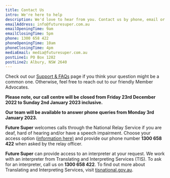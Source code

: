 ```yaml
---
title: Contact Us
intro: We're here to help
description: We'd love to hear from you. Contact us by phone, email or post.
emailAddress: info@futuresuper.com.au
emailOpeningTime: 9am
emailClosingTime: 5pm
phone: 1300 658 422
phoneOpeningTime: 10am
phoneClosingTime: 4pm
mediaEmail: media@futuresuper.com.au
postLine1: PO Box 1282
postLine2: Albury, NSW 2640
---
```

Check out our [Support & FAQs](https://www.futuresuper.com.au/support-and-faqs) page if you think your question might be a common one. Otherwise, feel free to reach out to our friendly Member Advocates.

**Please note, our call centre will be closed from Friday 23rd December 2022 to Sunday 2nd January 2023 inclusive.** 

**Our team will be available to answer phone queries from Monday 3rd January 2023.**

**Future Super** welcomes calls through the National Relay Service if you are deaf, hard of hearing and/or have a speech impairment. Choose your access option ([information here)](https://www.infrastructure.gov.au/media-communications-arts/phone/services-people-disability/accesshub/national-relay-service) and provide our phone number **1300 658 422** when asked by the relay officer.

**Future Super** can provide access to an interpreter at your request. We work with an interpreter from Translating and Interpreting Services (TIS). To ask for an interpreter, call us on **1300 658 422**. To find out more about Translating and Interpreting Services, visit [tisnational.gov.au](https://www.australianethical.com.au/EPiServer/CMS/tisnational.gov.au).